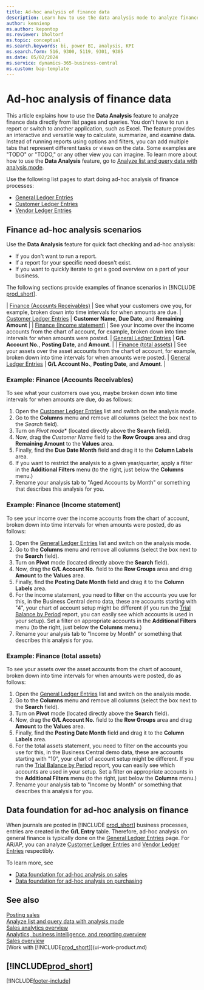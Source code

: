 ```yaml
---
title: Ad-hoc analysis of finance data
description: Learn how to use the data analysis mode to analyze finance data.
author: kennienp
ms.author: kepontop
ms.reviewer: bholtorf
ms.topic: conceptual
ms.search.keywords: bi, power BI, analysis, KPI
ms.search.form: 516, 9300, 5119, 9301, 9305
ms.date: 05/02/2024
ms.service: dynamics-365-business-central
ms.custom: bap-template
---
```


# Ad-hoc analysis of finance data

This article explains how to use the **Data Analysis** feature to analyze finance data directly from list pages and queries. You don't have to run a report or switch to another application, such as Excel. The feature provides an interactive and versatile way to calculate, summarize, and examine data. Instead of running reports using options and filters, you can add multiple tabs that represent different tasks or views on the data. Some examples are "TODO" or "TODO," or any other view you can imagine. To learn more about how to use the **Data Analysis** feature, go to [Analyze list and query data with analysis mode](analysis-mode.md).

Use the following list pages to start doing ad-hoc analysis of finance processes:

- [General Ledger Entries](https://businesscentral.dynamics.com/?page=20)
- [Customer Ledger Entries](https://businesscentral.dynamics.com/?page=25)
- [Vendor Ledger Entries](https://businesscentral.dynamics.com/?page=29)


## Finance ad-hoc analysis scenarios

Use the **Data Analysis** feature for quick fact checking and ad-hoc analysis:

- If you don't want to run a report.
- If a report for your specific need doesn't exist.
- If you want to quickly iterate to get a good overview on a part of your business.

The following sections provide examples of finance scenarios in [!INCLUDE [prod_short](includes/prod_short.md)].

| [Finance (Accounts Receivables)](#example-finance-accounts-receivables) | See what your customers owe you, for example, broken down into time intervals for when amounts are due. | [Customer Ledger Entries](https://businesscentral.dynamics.com/?page=25) | **Customer Name**, **Due Date**, and **Remaining Amount** |
| [Finance (Income statement)](#example-finance-income-statement) | See your income over the income accounts from the chart of account, for example, broken down into time intervals for when amounts were posted. | [General Ledger Entries](https://businesscentral.dynamics.com/?page=20) | **G/L Account No.**, **Posting Date**, and **Amount**. |
| [Finance (total assets)](#example-finance-total-assets) | See your assets over the asset accounts from the chart of account, for example, broken down into time intervals for when amounts were posted. | [General Ledger Entries](https://businesscentral.dynamics.com/?page=20) | **G/L Account No.**, **Posting Date**, and **Amount**. |


### Example: Finance (Accounts Receivables)

To see what your customers owe you, maybe broken down into time intervals for when amounts are due, do as follows:

1. Open the [Customer Ledger Entries](https://businesscentral.dynamics.com/?page=25) list and switch on the analysis mode.
1. Go to the **Columns** menu and remove all columns (select the box next to the *Search* field).
1. Turn on **Pivot* mode** (located directly above the **Search** field).
1. Now, drag the *Customer Name* field to the **Row Groups** area and drag **Remaining Amount** to the **Values** area. 
1. Finally, find the **Due Date Month** field and drag it to the **Column Labels** area. 
1. If you want to restrict the analysis to a given year/quarter, apply a filter in the **Additional Filters** menu (to the right, just below the **Columns** menu.) 
1. Rename your analysis tab to "Aged Accounts by Month" or something that describes this analysis for you. 

### Example: Finance (Income statement)

To see your income over the income accounts from the chart of account, broken down into time intervals for when amounts were posted, do as follows:

1. Open the [General Ledger Entries](https://businesscentral.dynamics.com/?page=20) list and switch on the analysis mode.
1. Go to the **Columns** menu and remove all columns (select the box next to the **Search** field).
1. Turn on **Pivot** mode (located directly above the **Search** field).
1. Now, drag the **G/L Account No.** field to the **Row Groups** area and drag **Amount** to the **Values** area.
1. Finally, find the **Posting Date Month** field and drag it to the **Column Labels** area.
1. For the income statement, you need to filter on the accounts you use for this, in the Business Central demo data, these are accounts starting with "4", your chart of account setup might be different (if you run the [Trial Balance by Period](https://businesscentral.dynamics.com/?report=38) report, you can easily see which accounts is used in your setup). Set a filter on appropriate accounts in the **Additional Filters** menu (to the right, just below the **Columns** menu.)
1. Rename your analysis tab to "Income by Month" or something that describes this analysis for you.

### Example: Finance (total assets)

To see your assets over the asset accounts from the chart of account, broken down into time intervals for when amounts were posted, do as follows:

1. Open the [General Ledger Entries](https://businesscentral.dynamics.com/?page=20) list and switch on the analysis mode.
1. Go to the **Columns** menu and remove all columns (select the box next to the **Search** field).
1. Turn on **Pivot** mode (located directly above the **Search** field).
1. Now, drag the **G/L Account No.** field to the **Row Groups** area and drag **Amount** to the **Values** area.
1. Finally, find the **Posting Date Month** field and drag it to the **Column Labels** area.
1. For the total assets statement, you need to filter on the accounts you use for this, in the Business Central demo data, these are accounts starting with "10", your chart of account setup might be different. If you run the [Trial Balance by Period](https://businesscentral.dynamics.com/?report=38) report, you can easily see which accounts are used in your setup. Set a filter on appropriate accounts in the **Additional Filters** menu (to the right, just below the **Columns** menu.)
1. Rename your analysis tab to "Income by Month" or something that describes this analysis for you.


## Data foundation for ad-hoc analysis on finance

When journals are posted in [!INCLUDE [prod_short](includes/prod_short.md)] business processes, entries are created in the **G/L Entry** table. Therefore, ad-hoc analysis on general finance is typically done on the [General Ledger Entries](https://businesscentral.dynamics.com/?page=20) page. For AR/AP, you can analyze [Customer Ledger Entries](https://businesscentral.dynamics.com/?page=25) and [Vendor Ledger Entries](https://businesscentral.dynamics.com/?page=29) respectibly.


To learn more, see
- [Data foundation for ad-hoc analysis on sales](ad-hoc-analysis-sales.md#data-foundation-for-ad-hoc-analysis-on-sales)
- [Data foundation for ad-hoc analysis on purchasing](ad-hoc-analysis-purchasing.md#data-foundation-for-ad-hoc-analysis-on-purchasing)

## See also

[Posting sales](ui-post-sales.md)  
[Analyze list and query data with analysis mode](analysis-mode.md)  
[Sales analytics overview](sales-analytics-overview.md)  
[Analytics, business intelligence, and reporting overview](reports-bi-reporting.md)  
[Sales overview](sales-manage-sales.md)  
[Work with [!INCLUDE[prod_short](includes/prod_short.md)]](ui-work-product.md)  

## [!INCLUDE[prod_short](includes/free_trial_md.md)]  

[!INCLUDE[footer-include](includes/footer-banner.md)]
